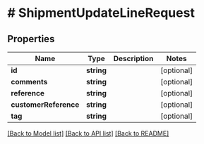 # # ShipmentUpdateLineRequest

## Properties

Name | Type | Description | Notes
------------ | ------------- | ------------- | -------------
**id** | **string** |  | [optional] 
**comments** | **string** |  | [optional] 
**reference** | **string** |  | [optional] 
**customerReference** | **string** |  | [optional] 
**tag** | **string** |  | [optional] 

[[Back to Model list]](../../README.md#documentation-for-models) [[Back to API list]](../../README.md#documentation-for-api-endpoints) [[Back to README]](../../README.md)


